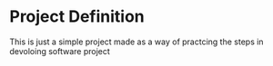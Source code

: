 # Project Definition

This is just a simple project made as a way of practcing the steps in devoloing software project  
